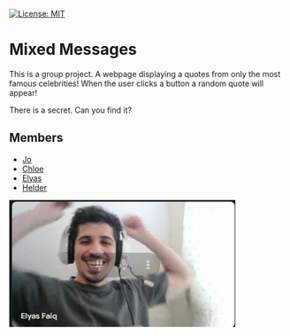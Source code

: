 [![License: MIT](https://img.shields.io/badge/License-MIT-yellow.svg)](https://opensource.org/licenses/MIT)

# Mixed Messages

This is a group project.
A webpage displaying a quotes from only the most famous celebrities!
When the user clicks a button a random quote will appear!

There is a secret. Can you find it?

## Members

- [Jo](https://github.com/Jo-Pickering)
- [Chloe](https://github.com/ChloeSAPage)
- [Elyas](https://github.com/BlueElyas)
- [Helder](https://github.com/HelderBalbino)


![A very happy Elyas](image.png)